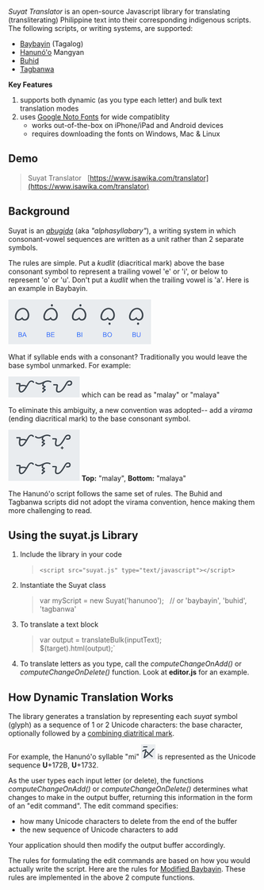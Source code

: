 
_Suyat Translator_ is an open-source Javascript library for translating (transliterating) Philippine text into their corresponding indigenous scripts. The following scripts, or writing systems, are supported:
* [Baybayin](https://en.wikipedia.org/wiki/Baybayin) (Tagalog)
* [Hanunó'o](https://en.wikipedia.org/wiki/Hanunuo_script) Mangyan
* [Buhid](https://en.wikipedia.org/wiki/Buhid_script)
* [Tagbanwa](https://en.wikipedia.org/wiki/Tagbanwa_script)

**Key Features**

1. supports both dynamic (as you type each letter) and bulk text translation modes
2. uses [Google Noto Fonts](https://www.google.com/get/noto/) for wide compatiblity
   * works out-of-the-box on iPhone/iPad and Android devices
   * requires downloading the fonts on Windows, Mac & Linux

## Demo

> Suyat Translator&nbsp;&nbsp;&nbsp;[https://www.isawika.com/translator](https://www.isawika.com/translator)

## Background

Suyat is an [_abugida_](https://en.wikipedia.org/wiki/Abugida) (aka _"alphasyllabary"_), a writing system in which consonant-vowel sequences are written as a unit rather than 2 separate symbols.

The rules are simple. Put a _kudlit_ (diacritical mark) above the base consonant symbol to represent a trailing vowel 'e' or 'i', or below to represent 'o' or 'u'. Don't put a _kudlit_ when the trailing vowel is 'a'. Here is an example in Baybayin.

![Baybayin text for "BA-BE-BI-BO-BU"](assets/ba-be-bi-bo-bu.png)

What if syllable ends with a consonant? Traditionally you would leave the base symbol unmarked. For example:

![Baybayin text for "malaya"](assets/malaya.png) which can be read as "malay" or "malaya"

To eliminate this ambiguity, a new convention was adopted-- add a _virama_ (ending diacritical mark) to the base consonant symbol.

![Baybayin text for "malay" versus "malaya"](assets/malay-malaya.png) **Top:** "malay", **Bottom:** "malaya"

The Hanunó'o script follows the same set of rules. The Buhid and Tagbanwa scripts did not adopt the virama convention, hence making them more challenging to read.

## Using the suyat.js Library

1. Include the library in your code

    >`<script src="suyat.js" type="text/javascript"></script>`

2. Instantiate the Suyat class

    >var myScript = new Suyat('hanunoo'); &nbsp;&nbsp;// or 'baybayin', 'buhid', 'tagbanwa'

3. To translate a text block

    >var output = translateBulk(inputText);<br/>
    >$(target).html(output);`

4. To translate letters as you type, call the _computeChangeOnAdd()_ or  _computeChangeOnDelete()_ function. Look at **editor.js** for an example.

## How Dynamic Translation Works

The library generates a translation by representing each _suyat_ symbol (glyph) as a sequence of 1 or 2 Unicode characters: the base character, optionally followed by a [combining diatritical mark](https://en.wikipedia.org/wiki/Combining_character).

For example, the Hanunó'o syllable "mi" ![Hanunoo symbol "mi"](assets/hanunoo_mi.png) is represented as the Unicode sequence **U**+172B, **U**+1732.

As the user types each input letter (or delete), the functions _computeChangeOnAdd()_ or  _computeChangeOnDelete()_ determines what changes to make in the output buffer, returning this information in the form of an "edit command". The edit command specifies:

- how many Unicode characters to delete from the end of the buffer
- the new sequence of Unicode characters to add

Your application should then modify the output buffer accordingly. 

The rules for formulating the edit commands are based on how you would actually write the script. Here are the rules for [Modified Baybayin](https://blog.kabuay.com/tutorials/modified/). These rules are implemented in the above 2 compute functions.
